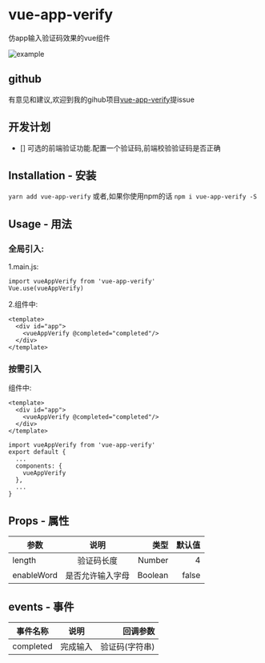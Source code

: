 # vue-app-verify
仿app输入验证码效果的vue组件

![example](https://s1.ax1x.com/2020/08/15/dkmXbd.png)

## github
有意见和建议,欢迎到我的gihub项目[vue-app-verify](https://github.com/70hnXX/vue-app-verify.git)提issue

## 开发计划
- [] 可选的前端验证功能.配置一个验证码,前端校验验证码是否正确


## Installation - 安装
`yarn add vue-app-verify`
或者,如果你使用npm的话
`npm i vue-app-verify -S`

## Usage - 用法
### 全局引入:
1.main.js:
```
import vueAppVerify from 'vue-app-verify'
Vue.use(vueAppVerify)
```
2.组件中:
```
<template>
  <div id="app">
    <vueAppVerify @completed="completed"/>
  </div>
</template>
```
### 按需引入
组件中:
```
<template>
  <div id="app">
    <vueAppVerify @completed="completed"/>
  </div>
</template>

import vueAppVerify from 'vue-app-verify'
export default {
  ...
  components: {
    vueAppVerify
  },
  ...
}
```

## Props - 属性
参数|说明|类型|默认值
---|:--:|---:|---:
length|验证码长度|Number|4
enableWord|是否允许输入字母|Boolean|false

## events - 事件
事件名称|说明|回调参数
---|:--:|---:
completed|完成输入|验证码(字符串)